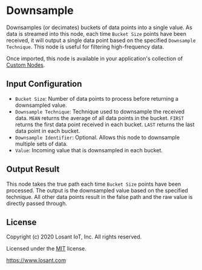 # Downsample

Downsamples (or decimates) buckets of data points into a single value. As data is streamed into this node, each time `Bucket Size` points have been received, it will output a single data point based on the specified `Downsample Technique`. This node is useful for filtering high-frequency data.

Once imported, this node is available in your application's collection of [Custom Nodes](https://docs.losant.com/workflows/custom-nodes/overview/).

## Input Configuration

* `Bucket Size`: Number of data points to process before returning a downsampled value.
* `Downsample Technique`: Technique used to downsample the received data. `MEAN` returns the average of all data points in the bucket. `FIRST` returns the first data point received in each bucket. `LAST` returns the last data point in each bucket.
* `Downsample Identifier`: Optional. Allows this node to downsample multiple sets of data.
* `Value`: Incoming value that is downsampled in each bucket.

## Output Result

This node takes the true path each time `Bucket Size` points have been processed. The output is the downsampled value based on the specified technique. All other data points result in the false path and the raw value is directly passed through.

## License

Copyright (c) 2020 Losant IoT, Inc. All rights reserved.

Licensed under the [MIT](https://github.com/Losant/losant-templates/blob/master/LICENSE.txt) license.

https://www.losant.com